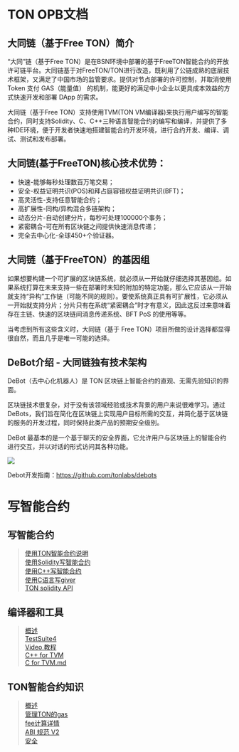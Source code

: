 # TON OPB文档

## 大同链（基于Free TON）简介
“大同”链（基于Free TON）是在BSN环境中部署的基于FreeTON智能合约的开放许可链平台。大同链基于对FreeTON/TON进行改造，既利用了公链成熟的底层技术框架，又满足了中国市场的监管要求。提供对节点部署的许可控制，并取消使用 Token 支付 GAS（能量值） 的机制，能更好的满足中小企业以更具成本效益的方式快速开发和部署 DApp 的需求。  

大同链（基于Free TON）支持使用TVM(TON VM编译器)来执行用户编写的智能合约，同时支持Solidity、C、C++三种语言智能合约的编写和编译，并提供了多种IDE环境，便于开发者快速地搭建智能合约开发环境，进行合约开发、编译、调试、测试和发布部署。  


## 大同链(基于FreeTON)核心技术优势：
* 快速-能够每秒处理数百万笔交易；
* 安全-权益证明共识(POS)和拜占庭容错权益证明共识(BFT)；
* 高灵活性-支持任意智能合约；
* 高扩展性-同构/异构混合多链架构；
* 动态分片-自动创建分片，每秒可处理100000个事务；
* 紧密耦合-可在所有区块链之间提供快速消息传递；
* 完全去中心化-全球450+个验证器。


## 大同链（基于FreeTON）的基因组

如果想要构建一个可扩展的区块链系统，就必须从一开始就仔细选择其基因组。如果系统打算在未来支持一些在部署时未知的附加的特定功能，那么它应该从一开始就支持“异构”工作链（可能不同的规则）。要使系统真正具有可扩展性，它必须从一开始就支持分片；分片只有在系统“紧密耦合”时才有意义，因此这反过来意味着存在主链、快速的区块链间消息传递系统、BFT PoS 的使用等等。

当考虑到所有这些含义时，大同链（基于 Free TON）项目所做的设计选择都显得很自然，而且几乎是唯一可能的选择。

## DeBot介绍 - 大同链独有技术架构
DeBot（去中心化机器人）是 TON 区块链上智能合约的直观、无需先验知识的界面。

区块链技术很复杂，对于没有该领域经验或技术背景的用户来说很难学习。通过 DeBots，我们旨在简化在区块链上实现用户目标所需的交互，并简化基于区块链的服务的开发过程，同时保持此类产品的预期安全级别。

DeBot 最基本的是一个基于聊天的安全界面，它允许用户与区块链上的智能合约进行交互，并以对话的形式访问其各种功能。  

![](https://docs.ton.dev/uploads/KPwlh26fN52e0TF6YcpZSQ.svg)

Debot开发指南：https://github.com/tonlabs/debots

# 写智能合约
## 写智能合约
>[使用TON智能合约说明](https://github.com/bsnton/bsn-docs/blob/9792d6a1a819fb04977380747908b06f6b5d0de8/write%20smart%20contracts/Getting%20started%20with%20TON%20smart%20contracts.md)  
 >[使用Solidity写智能合约](https://github.com/bsnton/bsn-docs/blob/9792d6a1a819fb04977380747908b06f6b5d0de8/write%20smart%20contracts/Write%20smart%20contract%20in%20Solidity.md)  
> [使用C++写智能合约](https://github.com/bsnton/bsn-docs/blob/9792d6a1a819fb04977380747908b06f6b5d0de8/write%20smart%20contracts/C++%20Tutorial.md)  
> [使用C语言写giver](https://github.com/bsnton/bsn-docs/blob/9792d6a1a819fb04977380747908b06f6b5d0de8/write%20smart%20contracts/Giver%20in%20C.md)  
> [TON solidity API](https://github.com/bsnton/bsn-docs/blob/9792d6a1a819fb04977380747908b06f6b5d0de8/write%20smart%20contracts/Solidity%20API%20for%20TON.md)
## 编译器和工具
>[概述](https://github.com/bsnton/bsn-docs/blob/911e94d2a92f390829eb6ed9dc3a863ab6443ec5/compilers%20and%20tools/General.md)  
>[TestSuite4](https://github.com/bsnton/bsn-docs/blob/f017d49b4832cf64f25e0bc2b1210d5386e24311/compilers%20and%20tools/TestSuite4.md)  
>[Video 教程](https://github.com/bsnton/bsn-docs/blob/5afe8c379c68b6cfe8f6f31b9458f2ce584b285a/compilers%20and%20tools/Video%20tutorials.md)    
>[C++ for TVM](https://github.com/bsnton/bsn-docs/blob/5571f1793475c5d055362b6ea9ec1d160cc5a3d4/compilers%20and%20tools/C++%20for%20TVM.md)  
>[C for TVM.md](https://github.com/bsnton/bsn-docs/blob/04427a0d25f835dda9710d7be80df37fc618c505/compilers%20and%20tools/C%20for%20TVM.md)

## TON智能合约知识  
>[概述](https://github.com/bsnton/bsn-docs/blob/5c7f47b2af82cd5706c36b6019f56312dddef25b/smart%20contract%20lore/Overview.md)  
>[管理TON的gas](https://github.com/bsnton/bsn-docs/blob/f16e66cf3b40980d652ffe973f14e2fcfddadb46/smart%20contract%20lore/Managing%20gas%20in%20TON.md)  
>[fee计算详情](https://github.com/bsnton/bsn-docs/blob/5c7f47b2af82cd5706c36b6019f56312dddef25b/smart%20contract%20lore/Fee%20calculation%20details.md)  
>[ABI 规范 V2](https://github.com/bsnton/bsn-docs/blob/06598e7a851b705c7825efa3190d92660357a3dd/smart%20contract%20lore/ABI%20Specification%20V2.md)  
>[安全](https://github.com/bsnton/bsn-docs/blob/06598e7a851b705c7825efa3190d92660357a3dd/smart%20contract%20lore/Security.md)  
